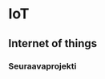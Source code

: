 # IoT
## Internet of things
### Seuraavaprojekti
<mxfile host="app.diagrams.net" modified="2022-09-12T07:34:15.174Z" agent="5.0 (Windows NT 10.0; Win64; x64) AppleWebKit/537.36 (KHTML, like Gecko) Chrome/105.0.0.0 Safari/537.36" etag="Chkyw5USO2DZlPRnkLmW" version="20.3.0" type="github">
  <diagram id="dpHE5MdUOU88c6o2kEoi" name="Sivu-1">
    <mxGraphModel dx="782" dy="468" grid="1" gridSize="10" guides="1" tooltips="1" connect="1" arrows="1" fold="1" page="1" pageScale="1" pageWidth="827" pageHeight="1169" math="0" shadow="0">
      <root>
        <mxCell id="0" />
        <mxCell id="1" parent="0" />
        <mxCell id="5zFGpRxCJxA2B_K3c9Xe-1" value="Liike" style="swimlane;" vertex="1" parent="1">
          <mxGeometry x="240" y="60" width="200" height="200" as="geometry" />
        </mxCell>
        <mxCell id="5zFGpRxCJxA2B_K3c9Xe-2" value="pvm(date)" style="text;html=1;align=center;verticalAlign=middle;resizable=0;points=[];autosize=1;strokeColor=none;fillColor=none;" vertex="1" parent="5zFGpRxCJxA2B_K3c9Xe-1">
          <mxGeometry x="15" y="55" width="80" height="30" as="geometry" />
        </mxCell>
        <mxCell id="5zFGpRxCJxA2B_K3c9Xe-3" value="Liike(int) tai (boolean)" style="text;html=1;align=center;verticalAlign=middle;resizable=0;points=[];autosize=1;strokeColor=none;fillColor=none;" vertex="1" parent="5zFGpRxCJxA2B_K3c9Xe-1">
          <mxGeometry x="15" y="85" width="140" height="30" as="geometry" />
        </mxCell>
        <mxCell id="5zFGpRxCJxA2B_K3c9Xe-4" value="id(pk) (int)" style="text;html=1;align=center;verticalAlign=middle;resizable=0;points=[];autosize=1;strokeColor=none;fillColor=none;" vertex="1" parent="5zFGpRxCJxA2B_K3c9Xe-1">
          <mxGeometry x="15" y="25" width="80" height="30" as="geometry" />
        </mxCell>
      </root>
    </mxGraphModel>
  </diagram>
</mxfile>
